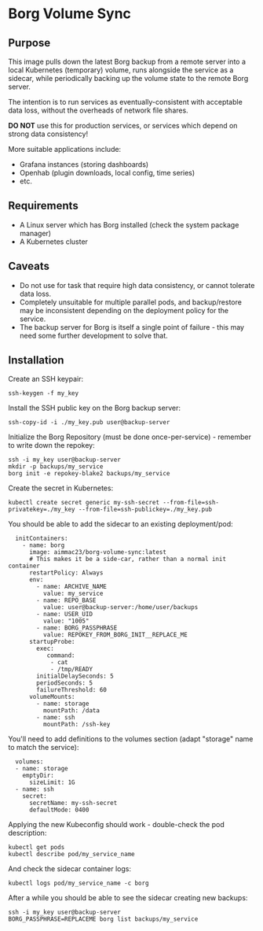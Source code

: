 # Borg Volume Sync

## Purpose

This image pulls down the latest Borg backup from a remote server into a local Kubernetes (temporary) volume, runs alongside the service as a sidecar, while periodically backing up the volume state to the remote Borg server.

The intention is to run services as eventually-consistent with acceptable data loss, without the overheads of network file shares.

**DO NOT** use this for production services, or services which depend on strong data consistency!

More suitable applications include:
 - Grafana instances (storing dashboards)
 - Openhab (plugin downloads, local config, time series)
 - etc.

## Requirements

 - A Linux server which has Borg installed (check the system package manager)
 - A Kubernetes cluster

## Caveats

 - Do not use for task that require high data consistency, or cannot tolerate data loss.
 - Completely unsuitable for multiple parallel pods, and backup/restore may be inconsistent depending on the deployment policy for the service.
 - The backup server for Borg is itself a single point of failure - this may need some further development to solve that.

## Installation

Create an SSH keypair:

    ssh-keygen -f my_key

Install the SSH public key on the Borg backup server:

    ssh-copy-id -i ./my_key.pub user@backup-server

Initialize the Borg Repository (must be done once-per-service) - remember to write down the repokey:

    ssh -i my_key user@backup-server
    mkdir -p backups/my_service
    borg init -e repokey-blake2 backups/my_service

Create the secret in Kubernetes:

    kubectl create secret generic my-ssh-secret --from-file=ssh-privatekey=./my_key --from-file=ssh-publickey=./my_key.pub

You should be able to add the sidecar to an existing deployment/pod:

      initContainers:
        - name: borg
          image: aimmac23/borg-volume-sync:latest
          # This makes it be a side-car, rather than a normal init container
          restartPolicy: Always
          env:
            - name: ARCHIVE_NAME
              value: my_service
            - name: REPO_BASE
              value: user@backup-server:/home/user/backups
            - name: USER_UID
              value: "1005"
            - name: BORG_PASSPHRASE
              value: REPOKEY_FROM_BORG_INIT__REPLACE_ME
          startupProbe:
            exec:
               command:
                - cat
                - /tmp/READY
            initialDelaySeconds: 5
            periodSeconds: 5
            failureThreshold: 60
          volumeMounts:
            - name: storage
              mountPath: /data
            - name: ssh
              mountPath: /ssh-key

You'll need to add definitions to the volumes section (adapt "storage" name to match the service):

      volumes:
      - name: storage
        emptyDir:
          sizeLimit: 1G
      - name: ssh
        secret:
          secretName: my-ssh-secret
          defaultMode: 0400

Applying the new Kubeconfig should work - double-check the pod description:

    kubectl get pods
    kubectl describe pod/my_service_name

And check the sidecar container logs:

    kubectl logs pod/my_service_name -c borg

After a while you should be able to see the sidecar creating new backups:

    ssh -i my_key user@backup-server
    BORG_PASSPHRASE=REPLACEME borg list backups/my_service
